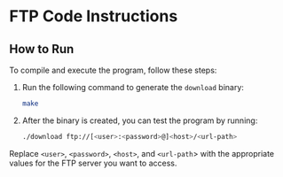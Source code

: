 # FTP Code Instructions

## How to Run

To compile and execute the program, follow these steps:

1. Run the following command to generate the `download` binary:
   ```bash
   make
   ```
2. After the binary is created, you can test the program by running:
    ```bash
    ./download ftp://[<user>:<password>@]<host>/<url-path>
    ```
Replace `<user>`, `<password>`, `<host>`, and `<url-path`> with the appropriate values for the FTP server you want to access.
